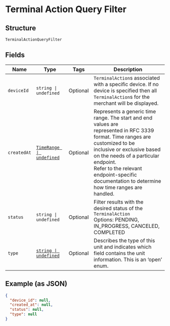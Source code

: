 
# Terminal Action Query Filter

## Structure

`TerminalActionQueryFilter`

## Fields

| Name | Type | Tags | Description |
|  --- | --- | --- | --- |
| `deviceId` | `string \| undefined` | Optional | `TerminalAction`s associated with a specific device. If no device is specified then all<br>`TerminalAction`s for the merchant will be displayed. |
| `createdAt` | [`TimeRange \| undefined`](../../doc/models/time-range.md) | Optional | Represents a generic time range. The start and end values are<br>represented in RFC 3339 format. Time ranges are customized to be<br>inclusive or exclusive based on the needs of a particular endpoint.<br>Refer to the relevant endpoint-specific documentation to determine<br>how time ranges are handled. |
| `status` | `string \| undefined` | Optional | Filter results with the desired status of the `TerminalAction`<br>Options: PENDING, IN_PROGRESS, CANCELED, COMPLETED |
| `type` | [`string \| undefined`](../../doc/models/terminal-action-action-type.md) | Optional | Describes the type of this unit and indicates which field contains the unit information. This is an ‘open’ enum. |

## Example (as JSON)

```json
{
  "device_id": null,
  "created_at": null,
  "status": null,
  "type": null
}
```

